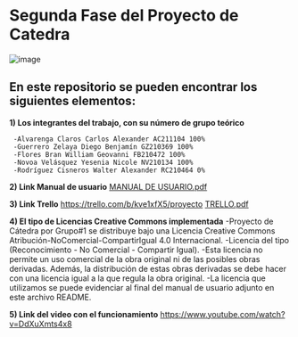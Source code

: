 # Segunda Fase del Proyecto de Catedra

![image](https://user-images.githubusercontent.com/79995182/115089981-d773aa80-9ed0-11eb-9057-cbb1d840ff46.png)

 ## En este repositorio se pueden encontrar los siguientes elementos:
 
**1) Los integrantes del trabajo, con su número de grupo teórico**

     -Alvarenga Claros Carlos Alexander AC211104 100%
     -Guerrero Zelaya Diego Benjamín GZ210369 100%
     -Flores Bran William Geovanni FB210472 100%
     -Novoa Velásquez Yesenia Nicole NV210134 100%
     -Rodríguez Cisneros Walter Alexander RC210464 0%


**2) Link Manual de usuario**
    [MANUAL DE USUARIO.pdf](https://github.com/Carlos-Alvarenga721/Proyecto_Catedra/files/6333066/MANUAL.DE.USUARIO.pdf)



**3) Link Trello**
    https://trello.com/b/kve1xfX5/proyecto
    [TRELLO.pdf](https://github.com/Carlos-Alvarenga721/Proyecto_Catedra/files/6333060/TRELLO.pdf)

  

**4) El tipo de Licencias Creative Commons implementada**
   -Proyecto de Cátedra por Grupo#1 se distribuye bajo una Licencia Creative Commons Atribución-NoComercial-CompartirIgual 4.0 Internacional.
   -Licencia del tipo (Reconocimiento - No Comercial - Compartir Igual).
   -Esta licencia no permite un uso comercial de la obra original ni de las posibles obras derivadas. Además, la distribución de estas obras derivadas se debe hacer con una         licencia igual a la que regula la obra original.
   -La licencia que utilizamos se puede evidenciar al final del manual de usuario adjunto en este archivo README.
 

**5) Link del video con el funcionamiento**
     https://www.youtube.com/watch?v=DdXuXmts4x8
 
